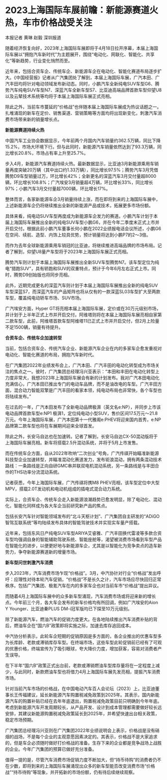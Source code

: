 # 2023上海国际车展前瞻：新能源赛道火热，车市价格战受关注

本报记者 黄琳 赵毅 深圳报道

随着经济恢复向好，2023年上海国际车展即将于4月18日拉开序幕，本届上海国际车展以“拥抱汽车新时代”为主题展开，围绕“电动化、网联化、智能化、共享化”等新趋势，行业变化悄然而至。

近年来，包括合资车企、传统车企、新能源车企在电动化、智能化赛道布局逐步扩大。《中国经营报》记者从广汽集团处了解到，本届上海国际车展，广汽本田、广汽丰田均将针对电动领域发布新动态。同时，小鹏汽车全新纯电SUV车型G6、腾势汽车纯电SUV车型N7、深蓝汽车全新车型S7、比亚迪高端品牌首款车型仰望U8以及云辇技术系统等均将于本届上海国际车展正式亮相。

除此之外，当前车市蔓延的“价格战”也伴随本届上海国际车展成为热议话题之一。扎堆涌现的新车在定价、销售渠道、营销策略等方面均将出现新变化，刺激汽车消费市场带来新的销量增长点。

**新能源赛道持续火热**

中国汽车工业协会数据显示，今年前两个月国内汽车销量约362.5万辆，同比下降15.2%，市场大环境下行。但与此同时，新能源汽车销量依然达到了93.3万辆，同比增长20.8%，市场占有率上升至25.7%。

步入4月，新能源汽车赛道持续火热。最新数据显示，比亚迪3月新能源乘用车销量再度突破20万辆（其中出口约1.33万辆），同比增长97.5%；腾势汽车3月凭借腾势D9车型销量过万，环比增长42%；全新更名的深蓝汽车3月交付量超8000辆，环比增长108.8%；广汽埃安3月销量超4万辆，环比增长33%，同比增长97%；小鹏汽车3月交付量超7000辆，环比增长17%。

整体而言，各家新能源车企3月销量持续上涨，而在即将到来的上海国际车展中，上述新能源车企仍将继续推出全新的新能源产品或技术，拓展更多市场份额。

具体来看，纯电动SUV车型再度成为新能源车企发力的赛道。小鹏汽车计划于本届上海国际车展推出全新的纯电SUV车型小鹏G6，并在今年二季度末正式上市并开启交付。根据此前小鹏汽车董事长何小鹏在2022业绩报电话会议所述，小鹏G6在空间、续航、造型、内饰上较具优势，预计销量将达到小鹏P7的2～3倍。

而作为去年全球新能源乘用车销冠的比亚迪，将继续推进高端品牌的市场布局。记者了解到，仰望U8量产车型将于2023年上海国际车展正式亮相。

腾势汽车则计划于本届上海国际车展推出全新SUV车型腾势N7。该车型定位为纯电“猎跑SUV”，具有轿跑和SUV的双重特点，预计于今年6月左右正式上市。同时，腾势D9创始版也将同步亮相。

此外，近期完成更名的深蓝汽车则计划于本届上海国际车展推出全新的纯电SUV车型深蓝S7，而深蓝汽车的产品矩阵也将从仅有的一款深蓝SL03车型扩大至两款车型，覆盖纯电动轿车市场、SUV市场。

广汽埃安方面，Hyper
GT将亮相本届上海国际车展，定价或在30万元级别市场，并计划于上半年正式上市并开启交付。阿维塔则将在本届上海国际车展亮相自家第二款车型，此前，阿维塔首款车型阿维塔11已正式上市并开启交付，但2月上险量不足1500辆，销量有待提升。

**合资车企、传统车企加速转型**

当前，包括合资车企、传统汽车企业、新能源汽车企业在内的多家车企愈发重视对电动化、智能化赛道的布局，拥抱汽车新时代。

在广汽集团2022年业绩发布会上，广汽本田、广汽丰田的电动化转型成为市场关注的焦点之一。彼时，广汽集团总经理冯兴亚表示：“本田和丰田在电动化转型上力度非常大，我想2023年上海国际车展会有新的计划发布。我对广汽本田电动化充满信心，广汽本田已推出专门的电动车品牌，而不是油改电的车型。广汽丰田方面，混合动力智能双擎是广汽丰田的看家本领，纯电动布局也非常快，各个车型也将陆续发布。”

在过去的一年，广汽本田发布了全新电动品牌极湃（英文名e:NP），并同步上市该电动品牌首款车型e:NP1
极湃1，定位纯电动小型SUV，售价区间17.5万元～21.8万元。今年上海国际车展，广汽本田第十一代雅阁e:PHEV将迎来国内首秀，e:NP品牌第二款车型也将在车展期间迎来全球首发。

除此之外，长安马自达也在加速转。记者了解到，长安马自达CX-50混动版将于上海国际车展亮相。新车将搭载2.5升混动系统，并将于5月上市发售。

而在传统车企方面，自从2022年吹响“二次创业”号角，广汽传祺开始瞄准新能源科技型企业加速转型，并瞄准混动化赛道发力，发布钜浪混动，拥有两条混动技术路线：一条路线是正向自研GMC串并联双电机混动系统，另一条路线是与丰田合作的THS功率分流混动系统。

记者获悉，今年上海国际车展，广汽传祺将携M8 PHEV亮相，该车型定位中大型MPV，搭载2.0T发动机和电动机组成的插电式混合动力系统。

实际上，合资车企、传统车企走入新能源浪潮趋势已愈发明显，除了电动化、混动化，智能化同样成为各大车企当前研究新产品的焦点。

包括长安汽车针对智能领域发布的“北斗天枢计划”、广汽集团自主研发的“ADiGO智驾互联系统”等均陆续发布具体的智能驾驶技术并实现实车量产搭载。

近年来，包括东风日产纯电SUV车型ARIYA艾睿雅、广汽丰田换代雷凌等多款合资车型均强调自身的智能辅助驾驶系统、智能座舱等，渴望被消费市场看到车型产品在智能化的进步，以便更好地与新能源车企，尤其是以智能化为竞争卖点的造车新势力，争夺新能源赛道新的增量市场。

**新车型问世刺激汽车消费**

步入2023年，汽车消费市场乍现“价格战”。3月，中汽协针对行业“价格战”发出呼吁：应理性对待本轮汽车促销，“价格战”不是长久之计，汽车市场应尽快回归正常秩序。包括广汽集团、极氪汽车在内的多家车企也对当前车市“价格战”提出异议。

而随着4月上海国际车展中的众多新车型涌现，汽车消费市场或将迎来新的增长点。今年前三个月，各大车企发布的新车价格均有所回调，例如广汽埃安的Aion Y
Younger、比亚迪秦PLUS DM-i冠军版均已下探至10万元级别。

除了新能源汽车，燃油汽车的促销力度更大。在各地陆续推出汽车消费补贴的背后，燃油车企在“国六B”政策即将实施之际，加速去库存追回成本。

中汽协分析表示，此轮车企短期的促销原因是多方面的，各企业推出的优惠车型多为长库龄、老款或滞销库存车型。在终端市场，这些车型此轮促销前已经有了可观的优惠价格，终端宣传为了吸引眼球，夸大降价力度，增加获客，容易对消费者产生误导。

在下半年“国六B”政策正式出台前，老款或滞销燃油车型库存量将在一定程度上减少，与此同时，新款燃油车型也将借力4月上海国际车展先发亮相，提振汽车消费市场。

针对当前汽车市场的价格战，在中国电动汽车百人会论坛（2023）上，比亚迪董事长王传福建议，延长新能源汽车购置税减免政策到2025年。其表示，国内新能源汽车的购置补贴已经在去年年底退出，购置税减免政策目前只明确到今年年底。考虑到新能源汽车开发周期较长，从产品开发、设计到成本管理都需要做好较长远安排，其建议新能源购置税减免政策延长到2025年，并希望快速出台相关政策，稳定市场预期。

广汽集团总经理冯兴亚则在广汽集团2022年业绩说明会上表示，价格战是没有硝烟的战场，不是每个企业的主观意愿因素决定的。其表示，价格战不是大家追求的，但是车企必须随时做好打价格战的准备。生存下来的企业都是竞争战场上战胜的企业。今年广汽集团的预算已做好充分准备。

值得一提的是，尽管汽车消费市场促销力度不断加大，但“持币待购”的消费者仍不在少数，即将到来的上海国际车展涌现出众多的新车型能否改变消费市场“价格战”“持币待购”等现象，并开拓新的市场份额，仍有待后续继续观察。

